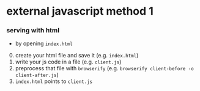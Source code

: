 # external javascript method 1

### serving with html
- by opening `index.html`

0. create your html file and save it (e.g. `index.html`)
1. write your js code in a file (e.g. `client.js`)
2. preprocess that file with `browserify` (e.g. `browserify client-before -o client-after.js`)
3. `index.html` points to `client.js`